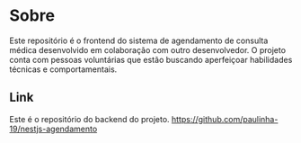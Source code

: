 # Sobre

Este repositório é o frontend do sistema de agendamento de consulta médica desenvolvido em colaboração com outro desenvolvedor. O projeto conta com pessoas voluntárias que estão buscando aperfeiçoar habilidades técnicas e comportamentais. 

## Link
Este é o repositório do backend do projeto. https://github.com/paulinha-19/nestjs-agendamento

